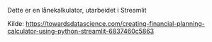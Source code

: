 
Dette er en lånekalkulator, utarbeidet i Streamlit

Kilde: https://towardsdatascience.com/creating-financial-planning-calculator-using-python-streamlit-6837460c5863
